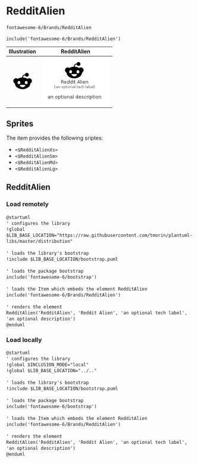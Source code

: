 # RedditAlien


```text
fontawesome-6/Brands/RedditAlien
```

```text
include('fontawesome-6/Brands/RedditAlien')
```



| Illustration | RedditAlien |
| :---: | :---: |
| ![illustration for Illustration](../../fontawesome-6/Brands/RedditAlien.png) | ![illustration for RedditAlien](../../fontawesome-6/Brands/RedditAlien.Local.png) |



## Sprites
The item provides the following sriptes:

- `<$RedditAlienXs>`
- `<$RedditAlienSm>`
- `<$RedditAlienMd>`
- `<$RedditAlienLg>`





## RedditAlien

### Load remotely
```plantuml
@startuml
' configures the library
!global $LIB_BASE_LOCATION="https://raw.githubusercontent.com/tmorin/plantuml-libs/master/distribution"

' loads the library's bootstrap
!include $LIB_BASE_LOCATION/bootstrap.puml

' loads the package bootstrap
include('fontawesome-6/bootstrap')

' loads the Item which embeds the element RedditAlien
include('fontawesome-6/Brands/RedditAlien')

' renders the element
RedditAlien('RedditAlien', 'Reddit Alien', 'an optional tech label', 'an optional description')
@enduml
```

### Load locally
```plantuml
@startuml
' configures the library
!global $INCLUSION_MODE="local"
!global $LIB_BASE_LOCATION="../.."

' loads the library's bootstrap
!include $LIB_BASE_LOCATION/bootstrap.puml

' loads the package bootstrap
include('fontawesome-6/bootstrap')

' loads the Item which embeds the element RedditAlien
include('fontawesome-6/Brands/RedditAlien')

' renders the element
RedditAlien('RedditAlien', 'Reddit Alien', 'an optional tech label', 'an optional description')
@enduml
```

